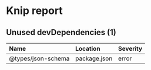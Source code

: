 # Knip report

## Unused devDependencies (1)

| Name | Location | Severity |
| :----------------- | :----------- | :------- |
| @types/json-schema | package.json | error |

